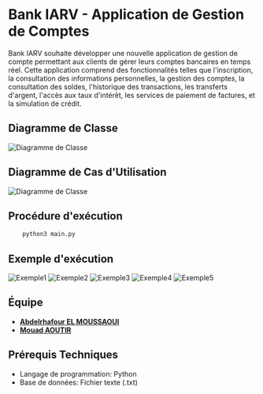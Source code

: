 # Bank IARV - Application de Gestion de Comptes

Bank IARV souhaite développer une nouvelle application de gestion de compte permettant aux clients de gérer leurs comptes bancaires en temps réel. Cette application comprend des fonctionnalités telles que l'inscription, la consultation des informations personnelles, la gestion des comptes, la consultation des soldes, l'historique des transactions, les transferts d'argent, l'accès aux taux d'intérêt, les services de paiement de factures, et la simulation de crédit.

## Diagramme de Classe

![Diagramme de Classe](https://github.com/abelmou/IARV-Bank-Project/blob/master/Images/Diagramme-Classes.png?raw=true)

## Diagramme de Cas d'Utilisation

![Diagramme de Classe](https://github.com/abelmou/IARV-Bank-Project/blob/master/Images/Diagramme-Cas-Utilisation.jpg?raw=true)

## Procédure d'exécution

```bash
    python3 main.py
```

## Exemple d'exécution

![Exemple1](https://github.com/abelmou/IARV-Bank-Project/blob/master/Images/1.png?raw=true)
![Exemple2](https://github.com/abelmou/IARV-Bank-Project/blob/master/Images/2.png?raw=true)
![Exemple3](https://github.com/abelmou/IARV-Bank-Project/blob/master/Images/3.png?raw=true)
![Exemple4](https://github.com/abelmou/IARV-Bank-Project/blob/master/Images/4.png?raw=true)
![Exemple5](https://github.com/abelmou/IARV-Bank-Project/blob/master/Images/5.png?raw=true)

## Équipe

- [**Abdelrhafour EL MOUSSAOUI**](https://github.com/abelmou)
- [**Mouad AOUTIR**](https://github.com/moaoutir)

## Prérequis Techniques

- Langage de programmation: Python
- Base de données: Fichier texte (.txt)